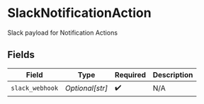 # SlackNotificationAction

Slack payload for Notification Actions


## Fields

| Field              | Type               | Required           | Description        |
| ------------------ | ------------------ | ------------------ | ------------------ |
| `slack_webhook`    | *Optional[str]*    | :heavy_check_mark: | N/A                |